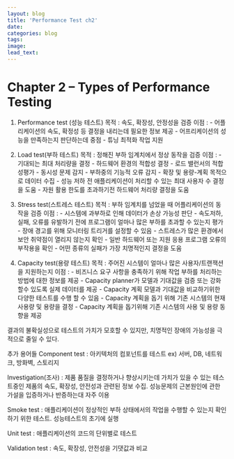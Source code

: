 ```yaml
---
layout: blog
title: 'Performance Test ch2'
date: 
categories: blog
tags: 
image: 
lead_text: 
---
```

# Chapter 2 – Types of Performance Testing


1. Performance test (성능 테스트)
    목적 : 속도, 확장성, 안정성을 검증
    이점 : 
        - 어플리케이션의 속도, 확정성 등 결정을 내리는데 필요한 정보 제공
        - 어프리케이션의 성능을 만족하는지 판단하는데 중점
        - 튜닝 최적화 작업 지원

2. Load test(부하 테스트)
    목적 : 정해진 부하 임계치에서 정상 동작을 검증 
    이점 : 
        - 기대되는 최대 처리량을 결정
        - 하드웨어 환경의 적합성 결정
        - 로드 밸런서의 적합성평가
        - 동시성 문제 감지
        - 부하중의 기능적 오류 감지
        - 확장 및 용량-계획 목적으로 데이터 수집
        - 성능 저하 전 애플리케이션이 처리할 수 있는 최대 사용자 수 결정을 도움
        - 자원 활용 한도를 초과하기전 하드웨어 처리량 결정을 도움
    
3. Stress test(스트레스 테스트)
    목적 : 부하 임계치를 넘었을 때 어플리케이션의 동작을 검증
    이점 : 
        - 시스템에 과부하로 인해 데이터가 손상 가능성 판단
        - 속도저하, 실패, 오류를 유발하기 전에 프로그램이 얼마나 많은 부하를 초과할 수 있는지 평가
        - 장애 경고를 위해 모니터링 트리거를 설정할 수 있음
        - 스트레스가 많은 환경에서 보안 취약점이 열리지 않는지 확인
        - 일반 하드웨어 또는 지원 응용 프로그램 오류의 부작용을 확인
        - 어떤 종류의 실패가 가장 치명적인지 결정을 도움

4. Capacity test(용량 테스트)
    목적 : 주어진 시스템이 얼마나 많은 사용자/트랜잭션을 지원하는지
    이점 : 
        - 비즈니스 요구 사항을 충족하기 위해 작업 부하를 처리하는 방법에 대한 정보를 제공
        - Capacity planner가 모델과 기대값을 검증 또는 강화 할수 있도록 실제 데이터를 제공
        - Capacity 계획 모델과 기대값을 비교하기위한 다양한 테스트를 수행 할 수 있음
        - Capacity 계획을 돕기 위해 기존 시스템의 현재 사용량 및 용량을 결정
        - Capacity 계획을 돕기위해 기존 시스템의 사용 및 용량 동향을 제공

결과의 불확실성으로 테스트의 가치가 모호할 수 있지만, 치명적인 장애의 가능성을 극적으로 줄일 수 있다.


추가 용어들
Component test : 아키텍처의 컴포넌트를 테스트 
    ex) 서버, DB, 네트워크, 방화벽, 스토리지

Investigation(조사) : 제품 품질을 결정하거나 향상시키는데 가치가 있을 수 있는 테스트중인 제품의 속도, 확장성, 안전성과 관련된 정보 수집. 
성능문제의 근본원인에 관한 가설을 입증하거나 반증하는대 자주 이용

Smoke test : 애플리케이션이 정상적인 부하 상태에서의 작업을 수행할 수 있는지 확인하기 위한 테스트. 성능테스트의 초기에 실행

Unit test : 애플리케이션의 코드의 단위별로 테스트 

Validation test : 속도, 확장성, 안전성을 기댓값과 비교



